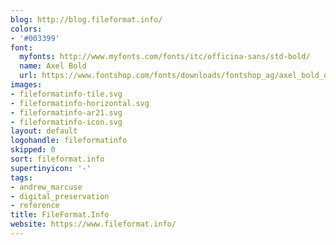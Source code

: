 ```yaml
---
blog: http://blog.fileformat.info/
colors:
- '#003399'
font:
  myfonts: http://www.myfonts.com/fonts/itc/officina-sans/std-bold/
  name: Axel Bold
  url: https://www.fontshop.com/fonts/downloads/fontshop_ag/axel_bold_ot/
images:
- fileformatinfo-tile.svg
- fileformatinfo-horizontal.svg
- fileformatinfo-ar21.svg
- fileformatinfo-icon.svg
layout: default
logohandle: fileformatinfo
skipped: 0
sort: fileformat.info
supertinyicon: '-'
tags:
- andrew_marcuse
- digital_preservation
- reference
title: FileFormat.Info
website: https://www.fileformat.info/
---
```

